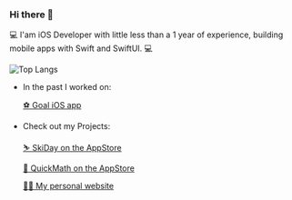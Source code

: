 ### Hi there 👋
 💻 I'am iOS Developer with little less than a 1 year of experience, building mobile apps with Swift and SwiftUI. 💻
 
![Top Langs](https://github-readme-stats.vercel.app/api/top-langs/?username=michalik-michal&layout=compact&theme=github_dark)

- In the past I worked on:

   [⚽ Goal iOS app](https://apps.apple.com/us/app/goal/id518026818)

- Check out my Projects:

   [⛷️ SkiDay on the AppStore](https://apps.apple.com/pl/app/ski-day/id6443993407)
  
   [💯 QuickMath on the AppStore](https://apps.apple.com/pl/app/quick-mathematics/id1621110947)
  
   [👨‍💻 My personal website](https://www.michalmichalik.com/)
  
  
<!--
**michalik-michal/michalik-michal** is a ✨ _special_ ✨ repository because its `README.md` (this file) appears on your GitHub profile.

Here are some ideas to get you started:

- 🔭 I’m currently working on ...
- 🌱 I’m currently learning ...
- 👯 I’m looking to collaborate on ...
- 🤔 I’m looking for help with ...
- 💬 Ask me about ...
- 📫 How to reach me: ...
- 😄 Pronouns: ...
- ⚡ Fun fact: ...
-->
